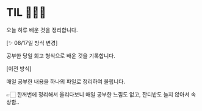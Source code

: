 # TIL 👩🏻‍💻

오늘 하루 배운 것을 정리합니다.


[✨ 08/17일 방식 변경]

공부한 당일 회고 형식으로 배운 것을 기록합니다.

[이전 방식]

매일 공부한 내용을 하나의 파일로 정리하여 올립니다.

👉🏻 한꺼번에 정리해서 올리다보니 매일 공부한 느낌도 없고, 잔디밭도 늘지 않아서 속상함..
